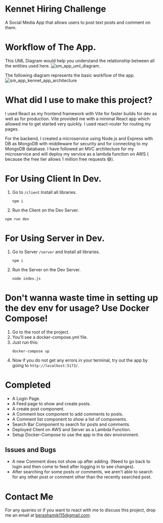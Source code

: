 # Kennet Hiring Challenge
A Social Media App that allows users to post text posts and comment on them.

# Workflow of The App.
This UML Diagram would help you understand the relationship between all the entities used here. 
![sm_app_uml_diagram](https://github.com/shazm12/kennet_hiring_challenge/assets/64892076/4ad3aaa3-de27-438c-be8f-c7fb904ea601).

The following diagram represents the basic workflow of the app.
![sm_app_kennet_app_architecture](https://github.com/shazm12/kennet_hiring_challenge/assets/64892076/4ba58734-1ad8-4392-b32f-453a7df1e255)

# What did I use to make this project?

I used React as my frontend framework with Vite for faster builds for dev as well as for production. 
Vite provided me with a minimal React app which allowed me to get started very quickly. I used react-router for routing my pages.

For the backend, I created a microservice using Node.js and Express with DB as MongoDB with middleware for security and for connecting to my MongoDB database. 
I have followed an MVC architecture for my microservice and will deploy my service as a lambda function on AWS ( because the free tier allows 1 million free requests 😅).

# For Using Client In Dev.
1. Go to `/client` Install all libraries.
   ```
   npm i
   ```
2. Run the Client on the Dev Server.
  ```
  npm run dev
  ```

# For Using Server in Dev.
1. Go to Server `/server` and Install all libraries.
   ```
   npm i
   ```
2. Run the Server on the Dev Server.
   ```
   node index.js
   ```

# Don't wanna waste time in setting up the dev env for usage? Use Docker Compose!
1. Go to the root of the project.
2. You'll see a docker-compose.yml file.
3. Just run this:
   ```
   docker-compose up
   ```
4. Now if you do not get any errors in your terminal, try out the app by going to `http://localhost:5173/`.

# Completed

- A Login Page.
- A Feed page to show and create posts.
- A create post component.
- A Comment box component to add comments to posts.
- A Comment list component to show a list of components.
- Search Bar Component to search for posts and comments.
- Deployed Client on AWS and Server as a Lambda Function.
- Setup Docker-Compose to use the app in the dev environment.

## Issues and Bugs

- A new Comment does not show up after adding. (Need to go back to login and then come to feed after logging in to see changes).
- After searching for some posts or comments,  we aren’t able to search for any other post or comment other than the recently searched post.

# Contact Me 
For any queries or if you want to react with me to discuss this project, drop me an email at [berashamik115@gmail.com](mailto:berashamik115@gmail.com).
